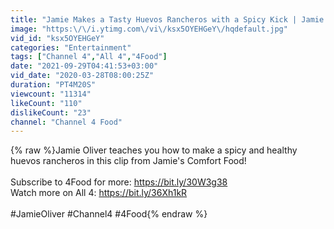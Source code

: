 ```yaml
---
title: "Jamie Makes a Tasty Huevos Rancheros with a Spicy Kick | Jamie's Comfort Food"
image: "https:\/\/i.ytimg.com\/vi\/ksx5OYEHGeY\/hqdefault.jpg"
vid_id: "ksx5OYEHGeY"
categories: "Entertainment"
tags: ["Channel 4","All 4","4Food"]
date: "2021-09-29T04:41:53+03:00"
vid_date: "2020-03-28T08:00:25Z"
duration: "PT4M20S"
viewcount: "11314"
likeCount: "110"
dislikeCount: "23"
channel: "Channel 4 Food"
---
```

{% raw %}Jamie Oliver teaches you how to make a spicy and healthy huevos rancheros in this clip from Jamie's Comfort Food!<br /><br />Subscribe to 4Food for more: <a rel="nofollow" target="blank" href="https://bit.ly/30W3g38">https://bit.ly/30W3g38</a><br />Watch more on All 4: <a rel="nofollow" target="blank" href="https://bit.ly/36Xh1kR">https://bit.ly/36Xh1kR</a><br /><br />#JamieOliver #Channel4 #4Food{% endraw %}
